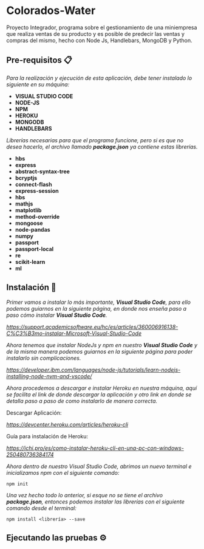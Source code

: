 # Colorados-Water
Proyecto Integrador, programa sobre el gestionamiento de una miniempresa que realiza ventas de su producto y es posible de predecir las ventas y compras del mismo, hecho con Node Js, Handlebars, MongoDB y Python.

## Pre-requisitos 📋

_Para la realización y ejecución de esta aplicación, debe tener instalado lo siguiente en su máquina:_

* **VISUAL STUDIO CODE**
* **NODE-JS**
* **NPM**
* **HEROKU**
* **MONGODB**
* **HANDLEBARS**

_Librerías necesarias para que el programa funcione, pero si es que no desea hacerlo, el archivo llamado **package.json** ya contiene estas librerías._

* **hbs**
* **express**
* **abstract-syntax-tree**
* **bcryptjs**
* **connect-flash**
* **express-session**
* **hbs**
* **mathjs**
* **matplotlib**
* **method-override**
* **mongoose**
* **node-pandas**
* **numpy**
* **passport**
* **passport-local**
* **re**
* **scikit-learn**
* **ml**

## Instalación 🔧

_Primer vamos a instalar lo más importante, **Visual Studio Code**, para ello podemos guiarnos en la siguiente página, en donde nos enseña paso a paso cómo instalar **Visual Studio Code**._

_https://support.academicsoftware.eu/hc/es/articles/360006916138-C%C3%B3mo-instalar-Microsoft-Visual-Studio-Code_

_Ahora tenemos que instalar NodeJs y npm en nuestro **Visual Studio Code** y de la misma manera podemos guiarnos en la siguiente página para poder instalarlo sin complicaciones._

_https://developer.ibm.com/languages/node-js/tutorials/learn-nodejs-installing-node-nvm-and-vscode/_

_Ahora procedemos a descargar e instalar Heroku en nuestra máquina, aquí se facilita el link de donde descargar la aplicación y otro link en donde se detalla paso a paso de como instalarlo de manera correcta._

Descargar Aplicación:

_https://devcenter.heroku.com/articles/heroku-cli_

Guía para instalación de Heroku:

_https://ichi.pro/es/como-instalar-heroku-cli-en-una-pc-con-windows-250480736384174_

_Ahora dentro de nuestro Visual Studio Code, abrimos un nuevo terminal e inicializamos npm con el siguiente comando:_

```
npm init
```

_Una vez hecho todo lo anterior, si esque no se tiene el archivo **package.json**, entonces podemos instalar las librerías con el siguiente comando desde el terminal:_

```
npm install <librería> --save
```
## Ejecutando las pruebas ⚙️
